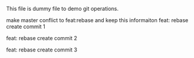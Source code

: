 This file is dummy file to demo git operations.

make master conflict to feat:rebase and keep this informaiton
feat: rebase create commit 1

feat: rebase create commit 2

feat: rebase create commit 3
